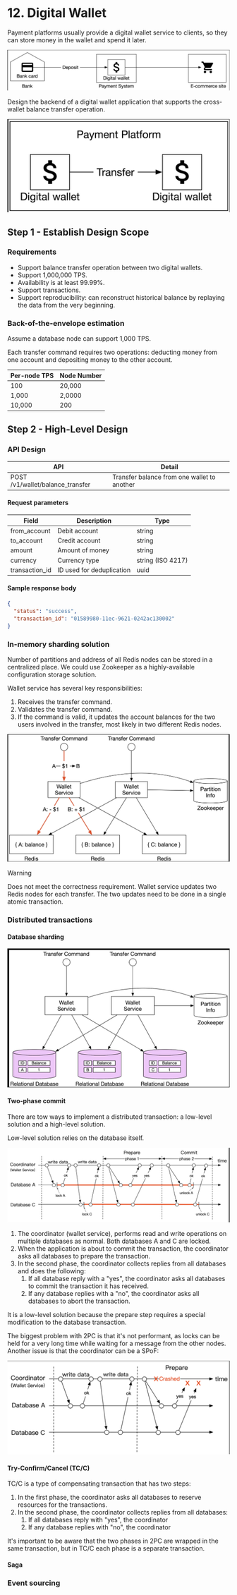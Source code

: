 # 12. Digital Wallet

Payment platforms usually provide a digital wallet service to clients, so they can store money in the wallet and spend it later.

![digital wallet](../../assets/system-design/interview2/digital-wallet.png)

Design the backend of a digital wallet application that supports the cross-wallet balance transfer operation.

![cross-wallet balance transfer](../../assets/system-design/interview2/balance-transfer.png)

## Step 1 - Establish Design Scope

### Requirements

- Support balance transfer operation between two digital wallets.
- Support 1,000,000 TPS.
- Availability is at least 99.99%.
- Support transactions.
- Support reproducibility: can reconstruct historical balance by replaying the data from the very beginning.

### Back-of-the-envelope estimation

Assume a database node can support 1,000 TPS.

Each transfer command requires two operations: deducting money from one account and depositing money to the other account.

| Per-node TPS | Node Number |
| ------------ | ----------- |
| 100 | 20,000 |
| 1,000 | 2,0000 |
| 10,000 | 200 |

## Step 2 - High-Level Design

### API Design

| API | Detail |
| --- | ------ |
| POST /v1/wallet/balance_transfer | Transfer balance from one wallet to another |

#### Request parameters

| Field | Description | Type |
| ----- | ----------- | ---- |
| from_account | Debit account | string |
| to_account | Credit account | string |
| amount | Amount of money | string |
| currency | Currency type | string (ISO 4217) |
| transaction_id | ID used for deduplication | uuid |

#### Sample response body

```json
{
  "status": "success",
  "transaction_id": "01589980-11ec-9621-0242ac130002"
}
```

### In-memory sharding solution

Number of partitions and address of all Redis nodes can be stored in a centralized place. We could use Zookeeper as a highly-available configuration storage solution.

Wallet service has several key responsibilities:

1. Receives the transfer command.
2. Validates the transfer command.
3. If the command is valid, it updates the account balances for the two users involved in the transfer, most likely in two different Redis nodes.

![in-memory solution](../../assets/system-design/interview2/digital-wallet-in-memory.png)

> [!WARNING]
> Does not meet the correctness requirement. Wallet service updates two Redis nodes for each transfer. The two updates need to be done in a single atomic transaction.

### Distributed transactions

#### Database sharding

![relational database](../../assets/system-design/interview2/digital-wallet-relational-db.png)

#### Two-phase commit

There are tow ways to implement a distributed transaction: a low-level solution and a high-level solution.

Low-level solution relies on the database itself.

![two-phase commit](../../assets/system-design/interview2/2pc.png)

1. The coordinator (wallet service), performs read and write operations on multiple databases as normal. Both databases A and C are locked.
2. When the application is about to commit the transaction, the coordinator asks all databases to prepare the transaction.
3. In the second phase, the coordinator collects replies from all databases and does the following:
   1. If all database reply with a "yes", the coordinator asks all databases to commit the transaction it has received.
   2. If any database replies with a "no", the coordinator asks all databases to abort the transaction.

It is a low-level solution because the prepare step requires a special modification to the database transaction.

The biggest problem with 2PC is that it's not performant, as locks can be held for a very long time while waiting for a message from the other nodes. Another issue is that the coordinator can be a SPoF:

![coordinator crashes](../../assets/system-design/interview2/2pc-coordinator-spof.png)

#### Try-Confirm/Cancel (TC/C)

TC/C is a type of compensating transaction that has two steps:

1. In the first phase, the coordinator asks all databases to reserve resources for the transactions.
2. In the second phase, the coordinator collects replies from all databases:
   1. If all databases reply with "yes", the coordinator
   2. If any database replies with "no", the coordinator

It's important to be aware that the two phases in 2PC are wrapped in the same transaction, but in TC/C each phase is a separate transaction.

#### Saga

### Event sourcing
